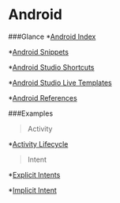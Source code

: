 # Android

###Glance
*[Android Index](https://github.com/dnshariprasad/android-index)

*[Android Snippets](https://github.com/dnshariprasad/android-snippets)

*[Android Studio Shortcuts](https://github.com/dnshariprasad/android-studio-shortcuts) 

*[Android Studio Live Templates](https://github.com/dnshariprasad/android-studio-live-templates)

*[Android References](https://github.com/dnshariprasad/android-references)

###Examples

>Activity

*[Activity Lifecycle](https://github.com/dnshariprasad/android-activity-lifecycle)

>Intent

*[Explicit Intents](https://github.com/dnshariprasad/android-explicit-intents)

*[Implicit Intent](https://github.com/dnshariprasad/android-implicit-intent)


